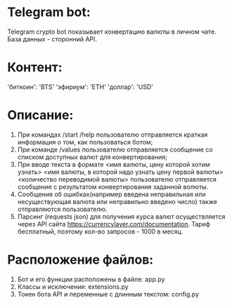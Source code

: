 # Telegram bot:
Telegram crypto bot показывает конвертацию валюты в личном чате. База данных - сторонний API.

# Контент: 
'биткоин': 'BTS' 
'эфириум': 'ETH' 
'доллар': 'USD' 

# Описание:
1) При командах /start /help пользователю отправляется краткая информация о том, как пользоваться ботом;
2) При команде /values пользователю отправляется сообщение со списком доступных валют для конвертирования;
3) При вводе текста в формате <имя валюты, цену которой хотим узнать> <имя валюты, в которой надо узнать цену первой валюты> <количество переводимой валюты> пользователю отправляется сообщение с результатом конвертирования заданной волюты.
4) Сообщения об ошибках(например введена неправильная или несуществующая валюта или неправильно введено число) также отправляются пользователю.
5) Парсинг (requests json) для получения курса валют осуществляется через API сайта https://currencylayer.com/documentation. Тариф бесплатный, поэтому кол-во запросов - 1000 в месяц.

# Расположение файлов:
1) Бот и его функции расположены в файле: app.py 
2) Классы и исключения: extensions.py 
3) Токен бота API и переменные с длинным текстом: config.py
